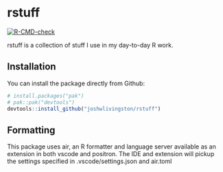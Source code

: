 
<!-- README.md is generated from README.Rmd. Please edit that file -->

# rstuff

<!-- badges: start -->

[![R-CMD-check](https://github.com/joshwlivingston/rstuff/actions/workflows/R-CMD-check.yaml/badge.svg)](https://github.com/joshwlivingston/rstuff/actions/workflows/R-CMD-check.yaml)
<!-- badges: end -->

rstuff is a collection of stuff I use in my day-to-day R work.

## Installation

You can install the package directly from Github:

``` r
# install.packages("pak")
# pak::pak("devtools")
devtools::install_github("joshwlivingston/rstuff")
```

## Formatting

This package uses air, an R formatter and language server available as
an extension in both vscode and positron. The IDE and extension will
pickup the settings specified in .vscode/settings.json and air.toml
